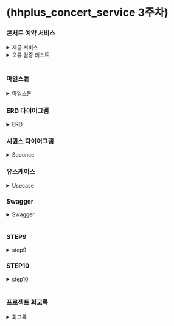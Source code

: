 # (hhplus_concert_service 3주차)
### 콘서트 예약 서비스
<details>
<summary>제공 서비스</summary>
  <li>1.예약 가능 콘서트 조회</li>
  <li>2.콘서트 날짜 및 좌석 조회</li>
  <li>3.콘서트 예약</li>
  <li>4.포인트 조회/충전/사용</li>
  <li>결제</li>
</details>

<details>
<summary>오류 검증 테스트</summary>
  <ul>
    <li>콘서트 조회</li>
      <ul>
        <li>1. 예약 가능 콘서트가 아닌 경우</li>
      </ul>
  </ul>

  <ul>
    <li>콘서트 예약</li>
    <ul>
      <li>1.이미 예약된 좌석일 경우</li>
      <li>2.예약 후 5분 내 결제를 완료하지 않은 경우</li>
    </ul>
  </ul>
  
  <ul>
    <li>포인트 조회/충전/사용</li>
      <ul>
        <li>1.충전 포인트가 0보다 작은경우</li>
      </ul>
  </ul>

  <ul>
    <li>결제</li>
      <ul>
        <li>1.포인트가 부족할 경우</li>
        <li>2.토큰이 없는 경우</li>
      </ul>
  </ul>
</details>

<br>

### 마일스톤
<details>
  <summary>마일스톤</summary>
  <li><img width="801" alt="마일스톤" src="https://github.com/user-attachments/assets/6d3e6241-5ae2-4258-9c27-ee6145767ae0">
</li>
</details>

### ERD 다이어그램
<details>
  <summary>ERD</summary>
  <li><img width="619" alt="ERD다이어그램" src="https://github.com/user-attachments/assets/f35f505c-b2f4-4f13-b970-baee44ee9f49"></li>
</details>

### 시퀀스 다이어그램
<details>
  <summary>Sqeunce</summary>
  <li><img width="521" alt="유스케이스 예시" src="https://github.com/user-attachments/assets/12258fb1-8da2-45b8-afbb-78de93634a0f">
</li>
</details>

### 유스케이스
<details>
  <summary>Usecase</summary>
  <li><img width="500" alt="유스케이스 다이어그램" src="https://github.com/user-attachments/assets/eaea2ac8-4eed-4792-b50e-73162d165d52"></li>
</details>

### Swagger
<details>
  <summary>Swagger</summary>
  <li><<img width="724" alt="swaggerAPI" src="https://github.com/user-attachments/assets/809634b2-3f0e-42ba-a7c4-95d86db203e8"></li>
</details>



<br>

### STEP9
<Details>
  <summary>step9</summary>
  <li>필요한 Filter, Interceptor 등의 기능 구현</li>
  <li>예외 처리, 로깅 등 유효한 부가로직의 구현</li>
</Details>

### STEP10
<Details>
  <summary>step10</summary>
  <li>정상적으로 구동되는 서버 애플리케이션 완성</li>
  <li>제공해야 하는 API 완성</li>
  <li>서버구축 챕터 마무리 회고록 작성 (`NICE TO HAVE`)
    - DB Index , 대용량 처리를 위한 개선 포인트 등은 추후 챕터에서 진행하므로 목표는 `기능 개발의 완료` 로 합니다. 최적화 작업 등을 고려하는 것 보다 모든 기능을 정상적으로 제공할 수 있도록 해주세요.
    <ul>
      <li>특정 기능을 왜 이렇게 개발하였는지 합당한 이유와 함께 기능 개발을 진행해주시면 됩니다.</li>
    </ul>
  </li>
    
</Details>

<br>

### 프로젝트 회고록
<Details>
  <summary>회고록</summary>

  ### 1. 프로젝트 소개
  항해99 과정에 참여하면서 과제로 e-커머스와 콘서트 예약 서비스 중 하나를 정하여 프로젝트를 완성하는 과제가 있었습니다.
  <br><br>
  두 가지 중 동시성 제어 뿐만 아니라 토큰 대기열도 만들어 볼 수 있는 콘서트 예약 서비스가 더 값진 경험이 되지않을까 하여 <br>
  콘서트 예약 서비스 프로젝트를 개발하게 되었습니다.
  <br><br>
  완전 처음 만드는 서비스에 막막하고 걱정도 많이 했었습니다.
  <br><br>
  
  ### 2. 프로젝트 개요
  #### 제공 서비스
  - 예매 가능 콘서트/날짜/좌석 조회
  - 콘서트 예약
  - 포인트 조회/충전
  - 결제 
  <br>
  
  ### 3. 기술 스택
  - JAVA 17
  - Gradle 기반 레이어드 아키텍처 구조
  - MySQL
  <br>

  ### 4. 배운 점
  - 구체적이고 정확한 설계의 중요성을 느낄 수 있었습니다. 초반 미흡한 설계로 인해 ERD 다이어그램과 시퀀스 다이어그램을 다시 짜는 경험을 했습니다.
    시간이 다소 걸리더라도 다시 요구사항 명세부터 세부적으로 정리해나갔고 시행착오 없이 진행이 가능했습니다.
  - TDD를 적용하며 시간이 다소 오래 걸렸지만 테스트의 중요성을 배울 수 있었습니다. 내가 일찍 퇴근하고 싶으면 테스트 코드를 잘 짜야 한다는 코치님들의
    말씀을 이해 할 수 있었습니다.
  - 저의 경우 회사가 개발 중점의 회사가 아니다 보니 모든 개발을 처음부터 끝까지 제가 하는 경우가 많았습니다. 타 팀과의 협업하는 방법을 잘 몰랐었는데
    어떤 식으로 개발 방향을 잡고 협업하는지 배울 수 있었습니다.
  - 이번 프로젝트에선 Filter를 사용하여 Logging 기능만 추가 하였지만 서비스에 대한 권한을 나눌 수 있다는 배웠고, Interceptor를 사용하여 서비스의 세부사항의
    권한을 나눌 수 있다는 점을 배웠습니다. 과거에 저의 경우는 DB를 통하여 서비스의 권한을 나누었는데 훨씬 개발하기 편하고 좋은 방법인거 같습니다. 
<br>

### 5. 아쉬운 점
  - 처음에는 정말 요구사항 분석을 왜 하는지 몰랐어서 허술하게 작성했습니다. 첫 단추가 잘못 끼워져있으니 그 뒤에 있는 도메인 설계, DB 설계, Use Case Model, request 처리 흐름도도 일관성     없게 작성되었습니다. 그러니 나중에 기능을 구현하려고 할때, 개발의 흐름이 안맞는 일이 발생했습니다. 요구사항 명세를 더 정확하고 구체적으로 하고, 발생할 오류를 적어보고, 도메인과 DB를     다시 설계하면서 데이터의 흐름을 정리고 특히 request 처리 흐름도를 힘 주어서 정리하면서 개념적으로 이해가 가능하도록 노력했습니다. 다소 시간이 걸리더라도 설계를 잘 해놓으니 나중에 구     현할 때 시간을 단축시킬 수 있었습니다. 다음 프로젝트때에는 설계의 중요성을 꼭 기억하고 논리적으로 작성하도록 하겠습니다.
  - 레이어드 아키텍처나 TDD등 이번 프로젝트에서 사용한 스택 중 대부분의 스택이 어색한 스택들이었습니다. 구글 검색을 통해 더 빨리 해결할 수 있는 문제인데, 스스로 해결해보려다
    시간이 오래 걸리는 경우도 있었습니다.
    <br>

### 6. 느낀 점
  - 항해99에 합류하면서 하루 5시간 이상을 자본적이 없는거 같습니다. 하지만 하루 하루 공부하며 과제를 성공해 나갈때마다 내가 더 성장한다는
    느낌을 받을 수 있었습니다. 또한 처음 개발자가 되었을 때의 열정이 다시 살아나는 기분이라 너무 좋았습니다. 무사히 과정을 마무리하면 좋겠습니다.
</Details>
